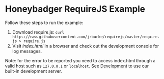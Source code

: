 # Honeybadger RequireJS Example

Follow these steps to run the example:

1. Download require.js: `curl https://raw.githubusercontent.com/jrburke/requirejs/master/require.js > require.js`
2. Visit *index.html* in a browser and check out the development console for log
   messages.

Note: for the error to be reported you need to access index.html through a valid host such as `127.0.0.1` or `localhost`. See [Development](https://github.com/honeybadger-io/honeybadger-js#development) to use our built-in development server.
